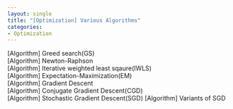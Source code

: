 ```yaml
---
layout: single
title: "[Optimization] Various Algorithms"
categories:
- Optimization
---
```


[Algorithm] Greed search(GS)  
[Algorithm] Newton-Raphson  
[Algorithm] Iterative weighted least sqaure(IWLS)  
[Algorithm] Expectation-Maximization(EM)  
[Algorithm] Gradient Descent    
[Algorithm] Conjugate Gradient Descent(CGD)  
[Algorithm] Stochastic Gradient Descent(SGD)
[Algorithm] Variants of SGD